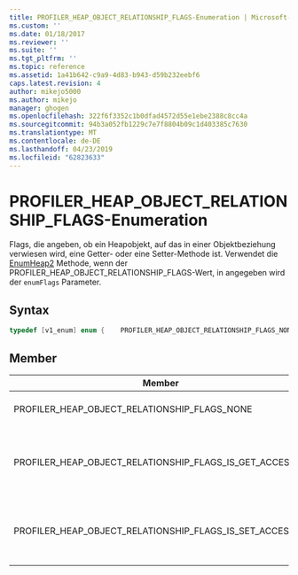 ```yaml
---
title: PROFILER_HEAP_OBJECT_RELATIONSHIP_FLAGS-Enumeration | Microsoft-Dokumentation
ms.custom: ''
ms.date: 01/18/2017
ms.reviewer: ''
ms.suite: ''
ms.tgt_pltfrm: ''
ms.topic: reference
ms.assetid: 1a41b642-c9a9-4d83-b943-d59b232eebf6
caps.latest.revision: 4
author: mikejo5000
ms.author: mikejo
manager: ghogen
ms.openlocfilehash: 322f6f3352c1b0dfad4572d55e1ebe2388c8cc4a
ms.sourcegitcommit: 94b3a052fb1229c7e7f8804b09c1d403385c7630
ms.translationtype: MT
ms.contentlocale: de-DE
ms.lasthandoff: 04/23/2019
ms.locfileid: "62823633"
---
```

# <a name="profilerheapobjectrelationshipflags-enumeration"></a>PROFILER_HEAP_OBJECT_RELATIONSHIP_FLAGS-Enumeration
Flags, die angeben, ob ein Heapobjekt, auf das in einer Objektbeziehung verwiesen wird, eine Getter- oder eine Setter-Methode ist. Verwendet die [EnumHeap2](../../winscript/reference/iactivescriptprofilercontrol5-enumheap2-method.md) Methode, wenn der PROFILER_HEAP_OBJECT_RELATIONSHIP_FLAGS-Wert, in angegeben wird der `enumFlags` Parameter.  
  
## <a name="syntax"></a>Syntax  
  
```cpp
typedef [v1_enum] enum {    PROFILER_HEAP_OBJECT_RELATIONSHIP_FLAGS_NONE                      = 0x00000000,    PROFILER_HEAP_OBJECT_RELATIONSHIP_FLAGS_IS_GET_ACCESSOR           = 0x00010000,    PROFILER_HEAP_OBJECT_RELATIONSHIP_FLAGS_IS_SET_ACCESSOR           = 0x00020000,} PROFILER_HEAP_OBJECT_RELATIONSHIP_FLAGS;  
```  
  
## <a name="members"></a>Member  
  
|Member|Wert|Beschreibung|  
|------------|-----------|-----------------|  
|PROFILER_HEAP_OBJECT_RELATIONSHIP_FLAGS_NONE|0x00000000|Dieses Heapobjekt, auf das in einer Objektbeziehung verwiesen wird, wird weder als Getter- noch als Set-Methode identifiziert.|  
|PROFILER_HEAP_OBJECT_RELATIONSHIP_FLAGS_IS_GET_ACCESSOR|0x00010000|Das Heapobjekt, auf das in einer Objektbeziehung verwiesen wird, ist eine Getter-Methode. Diese Informationen werden in den oberen 2 Bytes (16 Bits) gespeichert werden, der die [PROFILER_HEAP_OBJECT_RELATIONSHIP.relationshipInfo](../../winscript/reference/profiler-heap-object-relationship-structure.md) Feld.|  
|PROFILER_HEAP_OBJECT_RELATIONSHIP_FLAGS_IS_SET_ACCESSOR|0x00020000|Das Heapobjekt, auf das in einer Objektbeziehung verwiesen wird, ist eine Setter-Methode. Diese Informationen werden in den oberen 2 Bytes (16 Bits) des Felds `PROFILER_HEAP_OBJECT_RELATIONSHIP.relationshipInfo` gespeichert.|